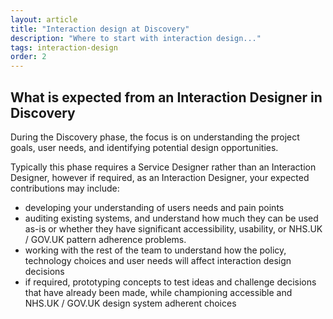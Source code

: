 ```yaml
---
layout: article
title: "Interaction design at Discovery"
description: "Where to start with interaction design..."
tags: interaction-design
order: 2
---
```


## What is expected from an Interaction Designer in Discovery

During the Discovery phase, the focus is on understanding the project goals, user needs, and identifying potential design opportunities.

Typically this phase requires a Service Designer rather than an Interaction Designer, however if required, as an Interaction Designer, your expected contributions may include:

- developing your understanding of users needs and pain points
- auditing existing systems, and understand how much they can be used as-is or whether they have significant accessibility, usability, or NHS.UK / GOV.UK pattern adherence problems.
- working with the rest of the team to understand how the policy, technology choices and user needs will affect interaction design decisions
- if required, prototyping concepts to test ideas and challenge decisions that have already been made, while championing accessible and NHS.UK / GOV.UK design system adherent choices